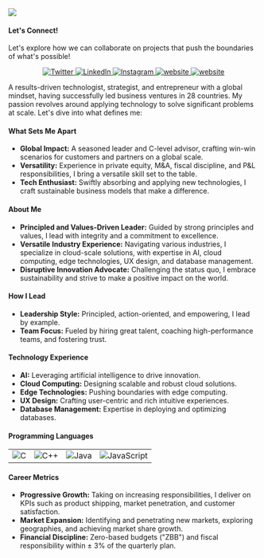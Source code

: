 <img src="https://firebasestorage.googleapis.com/v0/b/blog-application-16fb6.appspot.com/o/Images%2F233159bd-d35e-4dea-9b61-3fe82f1c6bf3?alt=media&token=a31e44dd-d478-4065-be46-3b2fa95b0967">

<br>

#### Let's Connect!
Let's explore how we can collaborate on projects that push the boundaries of what's possible!

<p align="center">
  <a href="https://twitter.com" target="_blank">
    <img src="https://img.shields.io/badge/twitter-%231DA1F2.svg?&style=for-the-badge&logo=twitter&logoColor=white&color=388D5C" alt="Twitter"/>
  </a>
  <a href="https://www.linkedin.com/in/vthirumurthy/" target="_blank">
    <img src="https://img.shields.io/badge/linkedin-%230077B5.svg?&style=for-the-badge&logo=linkedin&logoColor=white&color=388D5C" alt="LinkedIn"/>
  </a>
  <a href="https://instagram.com" target="_blank">
    <img src="https://img.shields.io/badge/instagram-%23E4405F.svg?&style=for-the-badge&logo=instagram&logoColor=white&color=388D5C" alt="Instagram"/>
  </a>
  <a href="https://tev5.com/" target="_blank">
    <img src="https://img.shields.io/badge/website-000000?style=for-the-badge&logo=About.me&logoColor=white&color=388D5C" alt="website"/>
  </a>
    <a href="mailto:ceo@tev5.com" target="_blank">
  <img src="https://img.shields.io/badge/website-000000?style=for-the-badge&logo=About.me&logoColor=white&color=388D5C" alt="website"/>
</a>
</p>

A results-driven technologist, strategist, and entrepreneur with a global mindset, having successfully led business ventures in 28 countries. My passion revolves around applying technology to solve significant problems at scale. Let's dive into what defines me:

#### What Sets Me Apart
- **Global Impact:** A seasoned leader and C-level advisor, crafting win-win scenarios for customers and partners on a global scale.
- **Versatility:** Experience in private equity, M&A, fiscal discipline, and P&L responsibilities, I bring a versatile skill set to the table.
- **Tech Enthusiast:** Swiftly absorbing and applying new technologies, I craft sustainable business models that make a difference.

#### About Me
- **Principled and Values-Driven Leader:** Guided by strong principles and values, I lead with integrity and a commitment to excellence.
- **Versatile Industry Experience:** Navigating various industries, I specialize in cloud-scale solutions, with expertise in AI, cloud computing, edge technologies, UX design, and database management.
- **Disruptive Innovation Advocate:** Challenging the status quo, I embrace sustainability and strive to make a positive impact on the world.

#### How I Lead
- **Leadership Style:** Principled, action-oriented, and empowering, I lead by example.
- **Team Focus:** Fueled by hiring great talent, coaching high-performance teams, and fostering trust.

#### Technology Experience
- **AI:** Leveraging artificial intelligence to drive innovation.
- **Cloud Computing:** Designing scalable and robust cloud solutions.
- **Edge Technologies:** Pushing boundaries with edge computing.
- **UX Design:** Crafting user-centric and rich intuitive experiences.
- **Database Management:** Expertise in deploying and optimizing databases.

#### Programming Languages

<table>
    <tr>
        <td align="center">
            <img src="https://img.shields.io/badge/C-%23A8B9CC.svg?style=for-the-badge&logo=c&logoColor=white" alt="C">
        </td>
        <td align="center">
            <img src="https://img.shields.io/badge/C++-%2300599C.svg?style=for-the-badge&logo=c%2B%2B&logoColor=white" alt="C++">
        </td>
        <td align="center">
            <img src="https://img.shields.io/badge/Java-%23ED8B00.svg?style=for-the-badge&logo=java&logoColor=white" alt="Java">
        </td>
        <td align="center">
            <img src="https://img.shields.io/badge/JavaScript-%23F7DF1E.svg?style=for-the-badge&logo=javascript&logoColor=black" alt="JavaScript">
        </td>
    </tr>
</table>


#### Career Metrics
- **Progressive Growth:** Taking on increasing responsibilities, I deliver on KPIs such as product shipping, market penetration, and customer satisfaction.
- **Market Expansion:** Identifying and penetrating new markets, exploring geographies, and achieving market share growth.
- **Financial Discipline:** Zero-based budgets ("ZBB") and fiscal responsibility within ± 3% of the quarterly plan.

